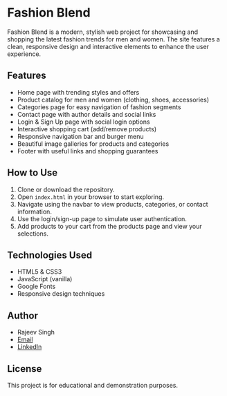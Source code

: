 # Fashion Blend

Fashion Blend is a modern, stylish web project for showcasing and shopping the latest fashion trends for men and women. The site features a clean, responsive design and interactive elements to enhance the user experience.

## Features
- Home page with trending styles and offers
- Product catalog for men and women (clothing, shoes, accessories)
- Categories page for easy navigation of fashion segments
- Contact page with author details and social links
- Login & Sign Up page with social login options
- Interactive shopping cart (add/remove products)
- Responsive navigation bar and burger menu
- Beautiful image galleries for products and categories
- Footer with useful links and shopping guarantees

## How to Use
1. Clone or download the repository.
2. Open `index.html` in your browser to start exploring.
3. Navigate using the navbar to view products, categories, or contact information.
4. Use the login/sign-up page to simulate user authentication.
5. Add products to your cart from the products page and view your selections.

## Technologies Used
- HTML5 & CSS3
- JavaScript (vanilla)
- Google Fonts
- Responsive design techniques

## Author
- Rajeev Singh
- [Email](mailto:singhrajeev2531@gmail.com)
- [LinkedIn](https://www.linkedin.com/in/rajeevsingh3108/)

## License
This project is for educational and demonstration purposes.
